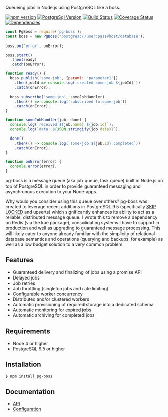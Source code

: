Queueing jobs in Node.js using PostgreSQL like a boss.

[![npm version](https://badge.fury.io/js/pg-boss.svg)](https://badge.fury.io/js/pg-boss)
[![PostgreSql Version](https://img.shields.io/badge/PostgreSQL-9.5+-blue.svg?maxAge=2592000)](http://www.postgresql.org)
[![Build Status](https://travis-ci.org/timgit/pg-boss.svg?branch=master)](https://travis-ci.org/timgit/pg-boss)
[![Coverage Status](https://coveralls.io/repos/github/timgit/pg-boss/badge.svg?branch=master)](https://coveralls.io/github/timgit/pg-boss?branch=master)
[![Dependencies](https://david-dm.org/timgit/pg-boss.svg)](https://david-dm.org/timgit/pg-boss)

```js
const PgBoss = require('pg-boss');
const boss = new PgBoss('postgres://user:pass@host/database');
        
boss.on('error', onError);

boss.start()
  .then(ready)
  .catch(onError);

function ready() {
  boss.publish('some-job', {param1: 'parameter1'})
    .then(jobId => console.log(`created some-job ${jobId}`))
    .catch(onError);

  boss.subscribe('some-job', someJobHandler)
    .then(() => console.log('subscribed to some-job'))
    .catch(onError);
}

function someJobHandler(job, done) {
  console.log(`received ${job.name} ${job.id}`);
  console.log(`data: ${JSON.stringify(job.data)}`);

  done()
    .then(() => console.log(`some-job ${job.id} completed`))
    .catch(onError);
}

function onError(error) {
  console.error(error);
}
```

pg-boss is a message queue (aka job queue, task queue) built in Node.js on top of PostgreSQL in order to provide guaranteed messaging and asynchronous execution to your Node apps.  

Why would you consider using this queue over others? pg-boss was created to leverage recent additions in PostgreSQL 9.5
(specifically [SKIP LOCKED](http://blog.2ndquadrant.com/what-is-select-skip-locked-for-in-postgresql-9-5) and upserts)
which significantly enhances its ability to act as a reliable, distributed message queue. I wrote this to remove a dependency on Redis (via the kue package), consolidating systems I have to support in production and well as upgrading to guaranteed message processing. This will likely cater to anyone already familiar with the simplicity of relational database semantics and operations (querying and backups, for example) as well as a low budget solution to a very common problem. 

## Features
* Guaranteed delivery and finalizing of jobs using a promise API
* Delayed jobs
* Job retries
* Job throttling (singleton jobs and rate limiting)
* Configurable worker concurrency
* Distributed and/or clustered workers
* Automatic provisioning of required storage into a dedicated schema
* Automatic monitoring for expired jobs
* Automatic archiving for completed jobs

## Requirements
* Node 4 or higher
* PostgreSQL 9.5 or higher

## Installation
`$ npm install pg-boss`

## Documentation
* [API](https://github.com/timgit/pg-boss/wiki/api)
* [Configuration](https://github.com/timgit/pg-boss/wiki/configuration)
